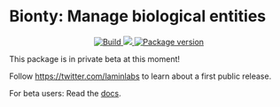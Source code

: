 # Bionty: Manage biological entities

<p align="center">
<a href="https://github.com/laminlabs/bionty/actions?query=workflow%3ABuild" target="_blank">
    <img src="https://github.com/laminlabs/bionty/workflows/Test/badge.svg" alt="Build">
</a>
<a href="https://codecov.io/gh/laminlabs/bionty" target="_blank">
    <img src="https://codecov.io/gh/laminlabs/bionty/branch/main/graph/badge.svg?token=8292E0S0Z7"/>
</a>
<a href="https://pypi.org/project/bionty" target="_blank">
    <img src="https://img.shields.io/pypi/v/bionty?color=%2334D058&label=pypi%20package" alt="Package version">
</a>
</p>

This package is in private beta at this moment!

Follow https://twitter.com/laminlabs to learn about a first public release.

For beta users: Read the [docs](https://lamin.ai/bionty).
